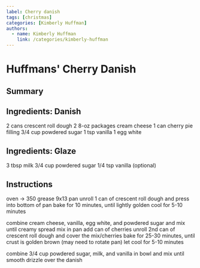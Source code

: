 ```yaml
---
label: Cherry danish
tags: [christmas]
categories: [Kimberly Huffman]
authors:
  - name: Kimberly Huffman
    link: /categories/kimberly-huffman
---
```


# Huffmans' Cherry Danish

## Summary

## Ingredients: Danish
2 cans crescent roll dough
2 8-oz packages cream cheese
1 can cherry pie filling
3/4 cup powdered sugar
1 tsp vanilla
1 egg white

## Ingredients: Glaze
3 tbsp milk
3/4 cup powdered sugar
1/4 tsp vanilla (optional)

## Instructions
oven -> 350
grease 9x13 pan
unroll 1 can of crescent roll dough and press into bottom of pan
bake for 10 minutes, until lightly golden
cool for 5-10 minutes

combine cream cheese, vanilla, egg white, and powdered sugar and mix until creamy
spread mix in pan
add can of cherries
unroll 2nd can of crescent roll dough and cover the mix/cherries
bake for 25-30 minutes, until crust is golden brown (may need to rotate pan)
let cool for 5-10 minutes

combine 3/4 cup powdered sugar, milk, and vanilla in bowl and mix until smooth
drizzle over the danish
